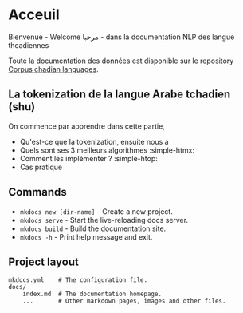 # Acceuil

Bienvenue - Welcome مرحبا - dans la documentation NLP des langue thcadiennes

Toute la documentation des données est disponible sur le repository [Corpus chadian languages](https://github.com/abdelazizharane/Corpus-Chadian-Languages/).

## La tokenization de la langue Arabe tchadien (shu)

On commence par apprendre dans cette partie,

- Qu'est-ce que la tokenization, ensuite nous a
- Quels sont ses 3 meilleurs algorithmes :simple-htmx:
- Comment les implémenter ? :simple-htop:
- Cas pratique

## Commands

- `mkdocs new [dir-name]` - Create a new project.
- `mkdocs serve` - Start the live-reloading docs server.
- `mkdocs build` - Build the documentation site.
- `mkdocs -h` - Print help message and exit.

## Project layout

    mkdocs.yml    # The configuration file.
    docs/
        index.md  # The documentation homepage.
        ...       # Other markdown pages, images and other files.
